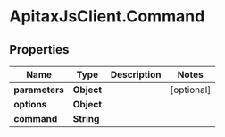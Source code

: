 # ApitaxJsClient.Command

## Properties
Name | Type | Description | Notes
------------ | ------------- | ------------- | -------------
**parameters** | **Object** |  | [optional] 
**options** | **Object** |  | 
**command** | **String** |  | 


